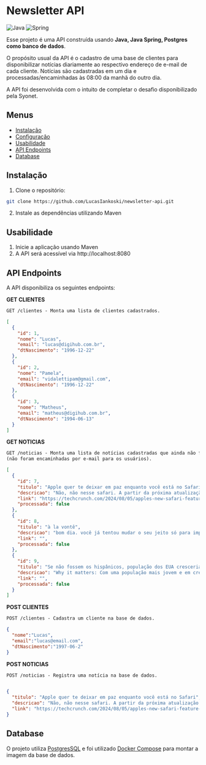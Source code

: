 # Newsletter API
![Java](https://img.shields.io/badge/java-%23ED8B00.svg?style=for-the-badge&logo=openjdk&logoColor=white)
![Spring](https://img.shields.io/badge/spring-%236DB33F.svg?style=for-the-badge&logo=spring&logoColor=white)

Esse projeto é uma API construída usando **Java, Java Spring, Postgres como banco de dados**.

O propósito usual da API é o cadastro de uma base de clientes para disponibilizar notícias diariamente ao respectivo endereço de e-mail de cada cliente. Notícias são cadastradas em um dia e processadas/encaminhadas às 08:00 da manhã do outro dia.

A API foi desenvolvida com o intuito de completar o desafio disponibilizado pela Syonet.

## Menus

- [Instalação](#instalacao)
- [Configuração](#config)
- [Usabilidade](#usabilidade)
- [API Endpoints](#api-endpoints)
- [Database](#database)

## Instalação

1. Clone o repositório:

```bash
git clone https://github.com/LucasIankoski/newsletter-api.git
```

2. Instale as dependências utilizando Maven

## Usabilidade

1. Inicie a aplicação usando Maven
2. A API será acessível via http://localhost:8080


## API Endpoints
A API disponibiliza os seguintes endpoints:

**GET CLIENTES**
```markdown
GET /clientes - Monta uma lista de clientes cadastrados.
```
```json
[
  {
    "id": 1,
    "nome": "Lucas",
    "email": "lucas@digihub.com.br",
    "dtNascimento": "1996-12-22"
  },
  {
    "id": 2,
    "nome": "Pamela",
    "email": "vidalettipam@gmail.com",
    "dtNascimento": "1996-12-22"
  },
  {
    "id": 3,
    "nome": "Matheus",
    "email": "matheus@digihub.com.br",
    "dtNascimento": "1994-06-13"
  }
]
```


**GET NOTICIAS**
```markdown
GET /noticias - Monta uma lista de notícias cadastradas que ainda não foram processadas 
(não foram encaminhadas por e-mail para os usuários).
```
```json
[
  {
    "id": 7,
    "titulo": "Apple quer te deixar em paz enquanto você está no Safari",
    "descricao": "Não, não nesse safari. A partir da próxima atualização de software, a Apple vai adicionar a ferramenta de “Controle de Distração” no seu navegador padrão em iPhones, iPads e Mac, o Safari.",
    "link": "https://techcrunch.com/2024/08/05/apples-new-safari-feature-removes-distracting-items-from-websites/?guccounter=1&utm_source=the_news&utm_medium=newsletter&utm_campaign=08-08-2024&_bhlid=1d14b86217278fa285a6c574a06a8b938b53a7a6",
    "processada": false
  },
  {
    "id": 8,
    "titulo": "à la vontê",
    "descricao": "bom dia. você já tentou mudar o seu jeito só para impressionar alguém? da próxima vez, pense em escolher conviver com quem te deixa confortável para ser você.",
    "link": "",
    "processada": false
  },
  {
    "id": 9,
    "titulo": "Se não fossem os hispânicos, população dos EUA cresceria bem menos",
    "descricao": "Why it matters: Com uma população mais jovem e em crescimento, os hispânicos devem ter um impacto econômico e político maior ao movimentarem o mercado de trabalho americano nos próximos anos.",
    "link": "",
    "processada": false
  }
]
```

**POST CLIENTES**
```markdown
POST /clientes - Cadastra um cliente na base de dados.
```
```json
{
  "nome":"Lucas",
  "email":"lucas@email.com",
  "dtNascimento":"1997-06-2"
}
```

**POST NOTICIAS**
```markdown
POST /noticias - Registra uma notícia na base de dados.
```

```json

{
  "titulo": "Apple quer te deixar em paz enquanto você está no Safari",
  "descricao": "Não, não nesse safari. A partir da próxima atualização de software, a Apple vai adicionar a ferramenta de “Controle de Distração” no seu navegador padrão em iPhones, iPads e Mac, o Safari.",
  "link": "https://techcrunch.com/2024/08/05/apples-new-safari-feature-removes-distracting-items-from-websites/?guccounter=1&utm_source=the_news&utm_medium=newsletter&utm_campaign=08-08-2024&_bhlid=1d14b86217278fa285a6c574a06a8b938b53a7a6"
}
```

## Database
O projeto utiliza [PostgresSQL](https://www.postgresql.org/docs/) e foi utilizado [Docker Compose](https://hub.docker.com/_/postgres) para montar a imagem da base de dados. 